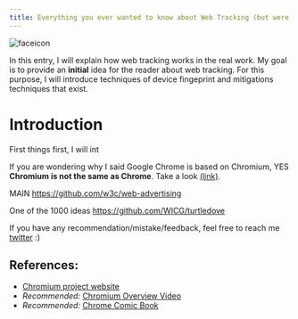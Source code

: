 ```yaml
---
title: Everything you ever wanted to know about Web Tracking (but were afraid to ask)
---
```


<div class="balloon_l">
  <div class="faceicon"><img src="../icon/otter_says.png" alt="faceicon" ></div>
  <p class="says">
  In this entry, I will explain how web tracking works in the real work. My goal is to provide an <b>initial</b> idea for the reader about web tracking. For this purpose, I will introduce techniques of device fingeprint and mitigations techniques that exist.
  </p>
</div>

# Introduction 

First things first, I will int


<div class="column" title="Web Tracking vs Device fingeprinting">
  <div style="overflow: hidden">
    <div style="float: left;">
        If you are wondering why I said Google Chrome is based on Chromium, YES <b> Chromium is not the same as Chrome</b>. Take a look <a href="https://chromium.googlesource.com/chromium/src.git/+/HEAD/docs/chromium_browser_vs_google_chrome.md">(link)</a>.
    </div>
  </div>
</div>

MAIN
https://github.com/w3c/web-advertising

One of the 1000 ideas
https://github.com/WICG/turtledove



If you have any recommendation/mistake/feedback, feel free to reach me [twitter](https://twitter.com/alberto_fdr) :)

## References:

-   [Chromium project website](https://www.chromium.org/chromium-projects/)
-   _Recommended:_ [Chromium Overview Video](https://www.youtube.com/watch?v=u11lbUWEeYI)
-   _Recommended:_ [Chrome Comic Book](https://www.google.com/googlebooks/chrome/)
